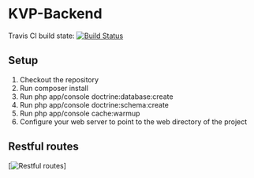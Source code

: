 # KVP-Backend

Travis CI build state: [![Build Status](https://travis-ci.org/HHS-Development/KVP-Backend.svg?branch=master)](https://travis-ci.org/HHS-Development/KVP-Backend)
## Setup
1. Checkout the repository
2. Run composer install
3. Run php app/console doctrine:database:create
4. Run php app/console doctrine:schema:create
5. Run php app/console cache:warmup
6. Configure your web server to point to the web directory of the project

## Restful routes
[![Restful routes](http://i.epvpimg.com/jHlxe.png)]





